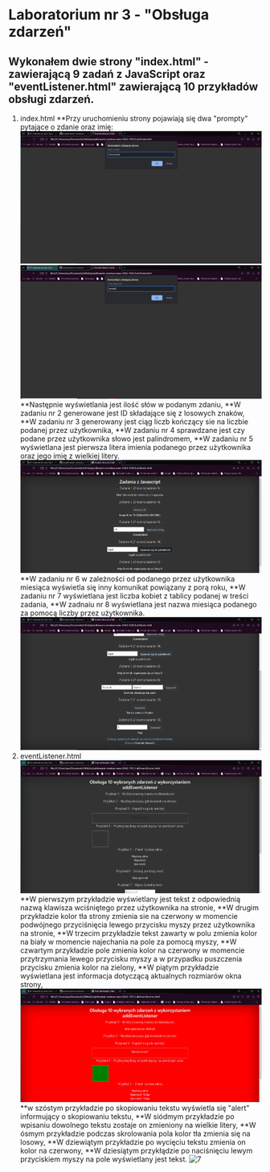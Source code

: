 # Laboratorium nr 3 - "Obsługa zdarzeń"
## Wykonałem dwie strony "index.html" - zawierającą 9 zadań z JavaScript oraz "eventListener.html" zawierającą 10 przykładów obsługi zdarzeń.
1. index.html
**Przy uruchomieniu strony pojawiają się dwa "prompty" pytające o zdanie oraz imię:
![1](zrzuty/index-1.PNG)
![2](zrzuty/index-2.PNG)
**Następnie wyświetlania jest ilość słów w podanym zdaniu, 
**W zadaniu nr 2 generowane jest ID składające się z losowych znaków,
**W zadaniu nr 3 generowany jest ciąg liczb kończący sie na liczbie podanej przez użytkownika,
**W zadaniu nr 4 sprawdzane jest czy podane przez użytkownika słowo jest palindromem,
**W zadaniu nr 5 wyświetlana jest pierwsza litera imienia podanego przez użytkownika oraz jego imię z wielkiej litery.
![3](zrzuty/index-3.PNG)
**W zadaniu nr 6 w zależności od podanego przez użytkownika miesiąca wyświetla się inny komunikat powiązany z porą roku,
**W zadaniu nr 7 wyświetlana jest liczba kobiet z tablicy podanej w treści zadania,
**W zadnaiu nr 8 wyświetlana jest nazwa miesiąca podanego za pomocą liczby przez użytkownika.
![4](zrzuty/index-4.PNG)
2. eventListener.html
![5](zrzuty/event-1.PNG)
**W pierwszym przykładzie wyświetlany jest tekst z odpowiednią nazwą klawisza wciśniętego przez użytkownika na stronie,
**W drugim przykładzie kolor tła strony zmienia sie na czerwony w momencie podwójnego przyciśnięcia lewego przycisku myszy przez użytkownika na stronie,
**W trzecim przykładzie tekst zawarty w polu zmienia kolor na biały w momencie najechania na pole za pomocą myszy,
**W czwartym przykładzie pole zmienia kolor na czerwony w momencie przytrzymania lewego przycisku myszy a w przypadku puszczenia przycisku zmienia kolor na zielony,
**W piątym przykładzie wyświetlana jest informacja dotyczącą aktualnych rozmiarów okna strony,
![6](zrzuty/index-5.PNG)
**w szóstym przykładzie po skopiowaniu tekstu wyświetla się "alert" informujący o skopiowaniu tekstu,
**W siódmym przykładzie po wpisaniu dowolnego tekstu zostaje on zmieniony na wielkie litery,
**W ósmym przykładzie podczas skrolowania pola kolor tła zmienia się na losowy,
**W dziewiątym przykładzie po wycięciu tekstu zmienia on kolor na czerwony,
**W dziesiątym przykłądzie po naciśnięciu lewym przyciskiem myszy na pole wyświetlany jest tekst.
![7](zrzuty/index-7.PNG)